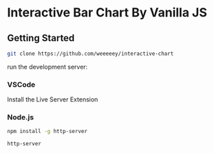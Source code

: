 # Interactive Bar Chart By Vanilla JS

## Getting Started

```bash
git clone https://github.com/weeeeey/interactive-chart
```

run the development server:

### VSCode

Install the Live Server Extension

### Node.js

```bash
npm install -g http-server
```

```bash
http-server
```
